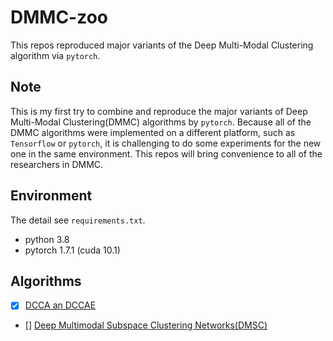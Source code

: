 # DMMC-zoo
This repos reproduced major variants of the Deep Multi-Modal Clustering algorithm via `pytorch`.


## Note

This is my first try to combine and reproduce the major variants of Deep Multi-Modal Clustering(DMMC) algorithms by `pytorch`. Because all of the DMMC algorithms were implemented on a different platform, such as `Tensorflow` or `pytorch`, it is challenging to do some experiments for the new one in the same environment. This repos will bring convenience to all of the researchers in DMMC.

## Environment

The detail see `requirements.txt`.

- python 3.8
- pytorch 1.7.1 (cuda 10.1)

## Algorithms

- [x] [DCCA an DCCAE](./DCCAE)
- [] [Deep Multimodal Subspace Clustering Networks(DMSC)](./)